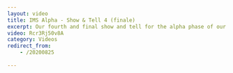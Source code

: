 ```yaml
---
layout: video
title: IMS Alpha - Show & Tell 4 (finale)
excerpt: Our fourth and final show and tell for the alpha phase of our Local Digital funded project exploring income management and ePayment systems. Run on August 25th 2020 at 12:00. 
video: Rcr3Rj50v8A
category: Videos
redirect_from:
    - /20200825
    
---
```

